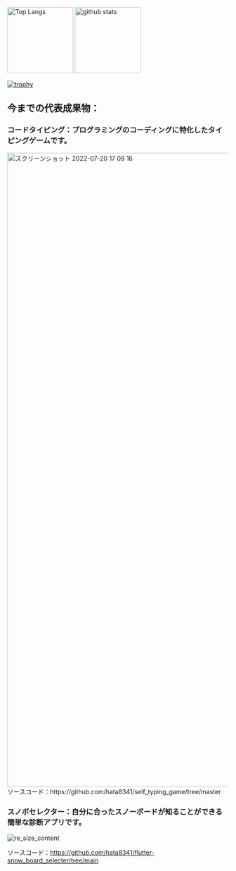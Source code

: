 <p align="left"> 
  <img alt="Top Langs" height="150px" src="https://github-readme-stats.vercel.app/api/top-langs/?username=hata8341&layout=compact&count_private=true&show_icons=true" />
  <img alt="github stats" height="150px" src="https://github-readme-stats.vercel.app/api?username=hata8341&count_private=true&show_icons=true&show_icons=true" />
</p>

[![trophy](https://github-profile-trophy.vercel.app/?username=hata8341&column=7
)](https://github.com/ryo-ma/github-profile-trophy)

<!--
**hata8341/hata8341** is a ✨ _special_ ✨ repository because its `README.md` (this file) appears on your GitHub profile.

Here are some ideas to get you started:

- 🔭 I’m currently working on ...
- 🌱 I’m currently learning ...
- 👯 I’m looking to collaborate on ...
- 🤔 I’m looking for help with ...
- 💬 Ask me about ...
- 📫 How to reach me: ...
- 😄 Pronouns: ...
- ⚡ Fun fact: ...
-->

## 今までの代表成果物：
### コードタイピング：プログラミングのコーディングに特化したタイピングゲームです。
<img width="1440" alt="スクリーンショット 2022-07-20 17 09 16" src="https://user-images.githubusercontent.com/83937097/183279593-3aafe171-ed81-4fa3-8b0a-9165880c1e0d.png">
ソースコード：https://github.com/hata8341/self_typing_game/tree/master

### スノボセレクター：自分に合ったスノーボードが知ることができる簡単な診断アプリです。
![re_size_content](https://user-images.githubusercontent.com/83937097/183279957-a7f3c2df-b94a-4c22-adcf-4c90f275f5f5.png)

ソースコード：https://github.com/hata8341/flutter-snow_board_selecter/tree/main
